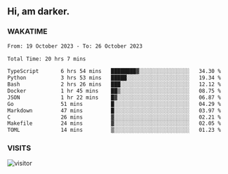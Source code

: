 ## Hi, am darker.

### WAKATIME

<!--START_SECTION:waka-->

```txt
From: 19 October 2023 - To: 26 October 2023

Total Time: 20 hrs 7 mins

TypeScript       6 hrs 54 mins   ████████▓░░░░░░░░░░░░░░░░   34.30 %
Python           3 hrs 53 mins   █████░░░░░░░░░░░░░░░░░░░░   19.34 %
Bash             2 hrs 26 mins   ███░░░░░░░░░░░░░░░░░░░░░░   12.12 %
Docker           1 hr 45 mins    ██▒░░░░░░░░░░░░░░░░░░░░░░   08.75 %
JSON             1 hr 22 mins    █▓░░░░░░░░░░░░░░░░░░░░░░░   06.87 %
Go               51 mins         █░░░░░░░░░░░░░░░░░░░░░░░░   04.29 %
Markdown         47 mins         █░░░░░░░░░░░░░░░░░░░░░░░░   03.97 %
C                26 mins         ▓░░░░░░░░░░░░░░░░░░░░░░░░   02.21 %
Makefile         24 mins         ▓░░░░░░░░░░░░░░░░░░░░░░░░   02.05 %
TOML             14 mins         ▒░░░░░░░░░░░░░░░░░░░░░░░░   01.23 %
```

<!--END_SECTION:waka-->

### VISITS
<!-- i should probably build this when i will have some time -->
![visitor](https://profile-counter.glitch.me/sanix-darker/count.svg)
